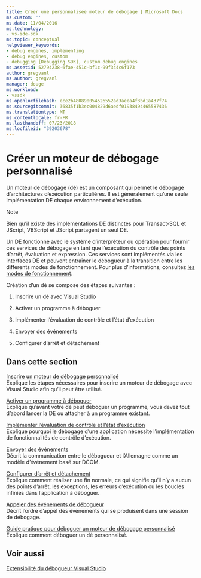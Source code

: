 ```yaml
---
title: Créer une personnalisée moteur de débogage | Microsoft Docs
ms.custom: ''
ms.date: 11/04/2016
ms.technology:
- vs-ide-sdk
ms.topic: conceptual
helpviewer_keywords:
- debug engines, implementing
- debug engines, custom
- debugging [Debugging SDK], custom debug engines
ms.assetid: 52794238-6fae-451c-bf1c-99f344c6f173
author: gregvanl
ms.author: gregvanl
manager: douge
ms.workload:
- vssdk
ms.openlocfilehash: ece2b480890054526552ad3aeea4f3bd1a437f74
ms.sourcegitcommit: 36835f1b3ec004829d6aedf01938494465587436
ms.translationtype: MT
ms.contentlocale: fr-FR
ms.lasthandoff: 07/23/2018
ms.locfileid: "39203678"
---
```

# <a name="create-a-custom-debug-engine"></a>Créer un moteur de débogage personnalisé
Un moteur de débogage (dé) est un composant qui permet le débogage d’architectures d’exécution particulières. Il est généralement qu’une seule implémentation DE chaque environnement d’exécution.  
  
> [!NOTE]
>  Bien qu’il existe des implémentations DE distinctes pour Transact-SQL et JScript, VBScript et JScript partagent un seul DE.  
  
 Un DE fonctionne avec le système d’interpréteur ou opération pour fournir ces services de débogage en tant que l’exécution du contrôle des points d’arrêt, évaluation et expression. Ces services sont implémentés via les interfaces DE et peuvent entraîner le débogueur à la transition entre les différents modes de fonctionnement. Pour plus d’informations, consultez [les modes de fonctionnement](../../extensibility/debugger/operational-modes.md).  
  
 Création d’un dé se compose des étapes suivantes :  
  
1.  Inscrire un dé avec Visual Studio  
  
2.  Activer un programme à déboguer  
  
3.  Implémenter l’évaluation de contrôle et l’état d’exécution  
  
4.  Envoyer des événements  
  
5.  Configurer d’arrêt et détachement  
  
## <a name="in-this-section"></a>Dans cette section  
 [Inscrire un moteur de débogage personnalisé](../../extensibility/debugger/registering-a-custom-debug-engine.md)  
 Explique les étapes nécessaires pour inscrire un moteur de débogage avec Visual Studio afin qu’il peut être utilisé.  
  
 [Activer un programme à déboguer](../../extensibility/debugger/enabling-a-program-to-be-debugged.md)  
 Explique qu’avant votre dé peut déboguer un programme, vous devez tout d’abord lancer la DE ou attacher à un programme existant.  
  
 [Implémenter l’évaluation de contrôle et l’état d’exécution](../../extensibility/debugger/execution-control-and-state-evaluation.md)  
 Explique pourquoi le débogage d’une application nécessite l’implémentation de fonctionnalités de contrôle d’exécution.  
  
 [Envoyer des événements](../../extensibility/debugger/sending-events.md)  
 Décrit la communication entre le débogueur et l’Allemagne comme un modèle d’événement basé sur DCOM.  
  
 [Configurer d’arrêt et détachement](../../extensibility/debugger/termination-and-detaching.md)  
 Explique comment réaliser une fin normale, ce qui signifie qu’il n’y a aucun des points d’arrêt, les exceptions, les erreurs d’exécution ou les boucles infinies dans l’application à déboguer.  
  
 [Appeler des événements de débogueur](../../extensibility/debugger/calling-debugger-events.md)  
 Décrit l’ordre d’appel des événements qui se produisent dans une session de débogage.  
  
 [Guide pratique pour déboguer un moteur de débogage personnalisé](../../extensibility/debugger/how-to-debug-a-custom-debug-engine.md)  
 Explique comment déboguer un dé personnalisé.  
  
## <a name="see-also"></a>Voir aussi  
 [Extensibilité du débogueur Visual Studio](../../extensibility/debugger/visual-studio-debugger-extensibility.md)